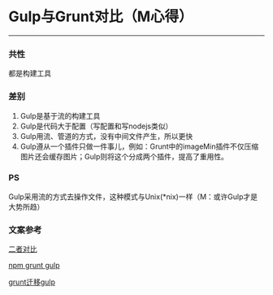 # Gulp与Grunt对比（M心得）

------

### 共性
都是构建工具

### 差别
1. Gulp是基于流的构建工具
2. Gulp是代码大于配置（写配置和写nodejs类似）
3. Gulp用流、管道的方式，没有中间文件产生，所以更快
4. Gulp遵从一个插件只做一件事儿，例如：Grunt中的imageMin插件不仅压缩图片还会缓存图片；Gulp则将这个分成两个插件，提高了重用性。

### PS
Gulp采用流的方式去操作文件，这种模式与Unix(*nix)一样（M：或许Gulp才是大势所趋）

### 文案参考
[二者对比](http://www.benben.cc/blog/?p=407)

[npm grunt gulp](http://www.w3ctech.com/topic/114)

[grunt迁移gulp](http://www.huangyunkun.com/2014/05/04/grunt-to-gulp/)